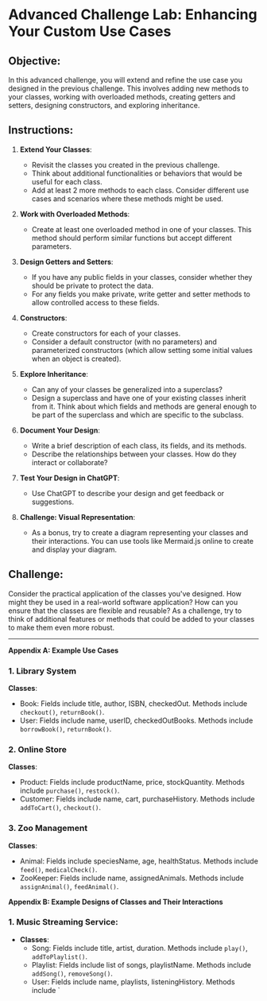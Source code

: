 # Advanced Challenge Lab: Enhancing Your Custom Use Cases

## Objective:
In this advanced challenge, you will extend and refine the use case you designed in the previous challenge. This involves adding new methods to your classes, working with overloaded methods, creating getters and setters, designing constructors, and exploring inheritance.

## Instructions:

1. **Extend Your Classes**: 
    - Revisit the classes you created in the previous challenge.
    - Think about additional functionalities or behaviors that would be useful for each class.
    - Add at least 2 more methods to each class. Consider different use cases and scenarios where these methods might be used.

2. **Work with Overloaded Methods**:
    - Create at least one overloaded method in one of your classes. This method should perform similar functions but accept different parameters.

3. **Design Getters and Setters**:
    - If you have any public fields in your classes, consider whether they should be private to protect the data.
    - For any fields you make private, write getter and setter methods to allow controlled access to these fields.

4. **Constructors**:
    - Create constructors for each of your classes. 
    - Consider a default constructor (with no parameters) and parameterized constructors (which allow setting some initial values when an object is created).

5. **Explore Inheritance**:
    - Can any of your classes be generalized into a superclass?
    - Design a superclass and have one of your existing classes inherit from it. Think about which fields and methods are general enough to be part of the superclass and which are specific to the subclass.

6. **Document Your Design**:
    - Write a brief description of each class, its fields, and its methods.
    - Describe the relationships between your classes. How do they interact or collaborate?

7. **Test Your Design in ChatGPT**:
    - Use ChatGPT to describe your design and get feedback or suggestions.

8. **Challenge: Visual Representation**:
    - As a bonus, try to create a diagram representing your classes and their interactions. You can use tools like Mermaid.js online to create and display your diagram.

## Challenge:
Consider the practical application of the classes you've designed. How might they be used in a real-world software application? How can you ensure that the classes are flexible and reusable? As a challenge, try to think of additional features or methods that could be added to your classes to make them even more robust.

---

**Appendix A: Example Use Cases**

### 1. Library System
**Classes**:
- Book: Fields include title, author, ISBN, checkedOut. Methods include `checkout()`, `returnBook()`.
- User: Fields include name, userID, checkedOutBooks. Methods include `borrowBook()`, `returnBook()`.

### 2. Online Store
**Classes**:
- Product: Fields include productName, price, stockQuantity. Methods include `purchase()`, `restock()`.
- Customer: Fields include name, cart, purchaseHistory. Methods include `addToCart()`, `checkout()`.

### 3. Zoo Management
**Classes**:
- Animal: Fields include speciesName, age, healthStatus. Methods include `feed()`, `medicalCheck()`.
- ZooKeeper: Fields include name, assignedAnimals. Methods include `assignAnimal()`, `feedAnimal()`.

**Appendix B: Example Designs of Classes and Their Interactions**

### 1. Music Streaming Service:
- **Classes**:
    - Song: Fields include title, artist, duration. Methods include `play()`, `addToPlaylist()`.
    - Playlist: Fields include list of songs, playlistName. Methods include `addSong()`, `removeSong()`.
    - User: Fields include name, playlists, listeningHistory. Methods include `
